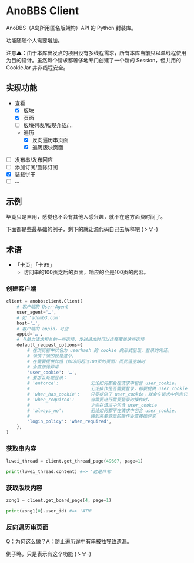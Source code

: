 # AnoBBS Client

AnoBBS（A岛所用匿名版架构）API 的 Python 封装库。

功能随随个人需要增加。

注意⚠️：由于本库出发点的项目没有多线程需求，所有本库当前只以单线程使用为目的设计。虽然每个请求都奢侈地专门创建了一个新的 Session，但共用的 CookieJar 并非线程安全。

## 实现功能

* 查看
    * [x] 版块
    * [x] 页面
    * [ ] 版块列表/版规介绍/…
    * 遍历
        * [x] 反向遍历串页面
        * [x] 遍历版块页面
* [ ] 发布串/发布回应
* [ ] 添加订阅/删除订阅
* [x] 装载饼干
* [ ] …

## 示例

毕竟只是自用，感觉也不会有其他人感兴趣，就不在这方面费时间了。

下面都是些最基础的例子，剩下的就让源代码自己去解释吧 (ゝ∀･)

## 术语

* 「卡页」「卡99」
    * 访问串的100页之后的页面，响应的会是100页的内容。

### 创建客户端

``` python
client = anobbsclient.Client(
    # 客户端的 User-Agent
    user_agent='…',
    # 如 'adnmb3.com'
    host='…',
    # 客户端的 appid，可空
    appid='…',
    # 与单次请求相关的一些选项，发送请求时可以选择覆盖这些选项
    default_request_options={
        # 在浏览器中以名为 userhash 的 cookie 的形式呈现，登录的凭证。
        # 领饼干领的就是这个。
        # 在需要提供此值（如访问超过100页的页面）而此值空缺时
        # 会直接抛异常
        'user_cookie': '…',
        # 要怎么处理登录：
        # 'enforce':            无论如何都会在请求中包含 user_cookie。
        #                       无论操作是否需要登录，都要提供 user_cookie
        # 'when_has_cookie':    只要提供了 user_cookie，就会在请求中包含它
        # 'when_required':      当需要进行需要登录的操作时，
        #                       才会在请求中包含 user_cookie
        # 'always_no':          无论如何都不在请求中包含 user_cookie。
        #                       遇到需要登录的操作会直接抛异常
        'login_policy': 'when_required',
    },
)
```

### 获取串内容

```python
luwei_thread = client.get_thread_page(49607, page=1)

print(luwei_thread.content) #=> '这是芦苇'
```

### 获取版块内容

```python
zong1 = client.get_board_page(4, page=1)

print(zong1[0].user_id) #=> 'ATM'
```

### 反向遍历串页面

Q：为何这么做？A：防止遍历途中有串被抽导致遗漏。

例子略，只是表示有这个功能 (ゝ∀･)